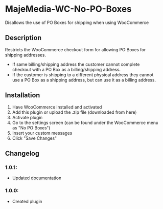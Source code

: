 # MajeMedia-WC-No-PO-Boxes
Disallows the use of PO Boxes for shipping when using WooCommerce

## Description
Restricts the WooCommerce checkout form for allowing PO Boxes for shipping addresses.

- If same billing/shipping address the customer cannot complete checkout with a PO Box as a billing/shipping address.
- If the customer is shipping to a different physical address they cannot use a PO Box as a shipping address, but can use it as a billing address.

## Installation
1. Have WooCommerce installed and activated
2. Add this plugin or upload the .zip file (downloaded from here)
3. Activate plugin
4. Go to the settings screen (can be found under the WooCommerce menu as "No PO Boxes")
5. Insert your custom messages
6. Click "Save Changes"

## Changelog

### 1.0.1:
* Updated documentation

### 1.0.0:
* Created plugin
